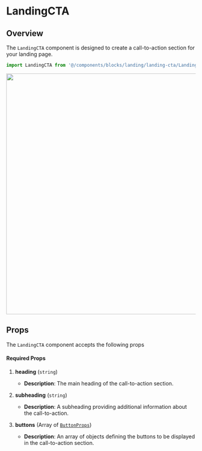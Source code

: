# LandingCTA

## Overview

The `LandingCTA` component is designed to create a call-to-action section for your landing page.

```typescript
import LandingCTA from '@/components/blocks/landing/landing-cta/LandingCTA.vue';
```

<img src="/components/landingCTA.png" class="light-img" width="1280" height="640" alt=""/>

## Props

The `LandingCTA` component accepts the following props

#### Required Props

1. **heading** (`string`)
    - **Description**: The main heading of the call-to-action section.

2. **subheading** (`string`)
    - **Description**: A subheading providing additional information about the call-to-action.

3. **buttons** (Array of [`ButtonProps`](/types/button-props))
    - **Description**: An array of objects defining the buttons to be displayed in the call-to-action section.